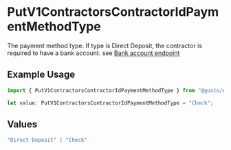 # PutV1ContractorsContractorIdPaymentMethodType

The payment method type. If type is Direct Deposit, the contractor is required to have a bank account.
see [Bank account endpoint](./post-v1-contractors-contractor_uuid-bank_accounts)

## Example Usage

```typescript
import { PutV1ContractorsContractorIdPaymentMethodType } from "@gusto/embedded-api/models/operations/putv1contractorscontractoridpaymentmethod.js";

let value: PutV1ContractorsContractorIdPaymentMethodType = "Check";
```

## Values

```typescript
"Direct Deposit" | "Check"
```